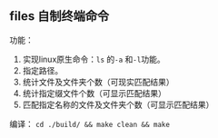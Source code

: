 ## files 自制终端命令

功能：

  1. 实现linux原生命令：`ls` 的`-a` 和`-l`功能。
  2. 指定路径。
  3. 统计文件及文件夹个数（可现实匹配结果）
  4. 统计指定缀文件个数（可显示匹配结果）
  5. 匹配指定名称的文件及文件夹个数（可显示匹配结果）

编译：
  `cd ./build/ && make clean && make `
